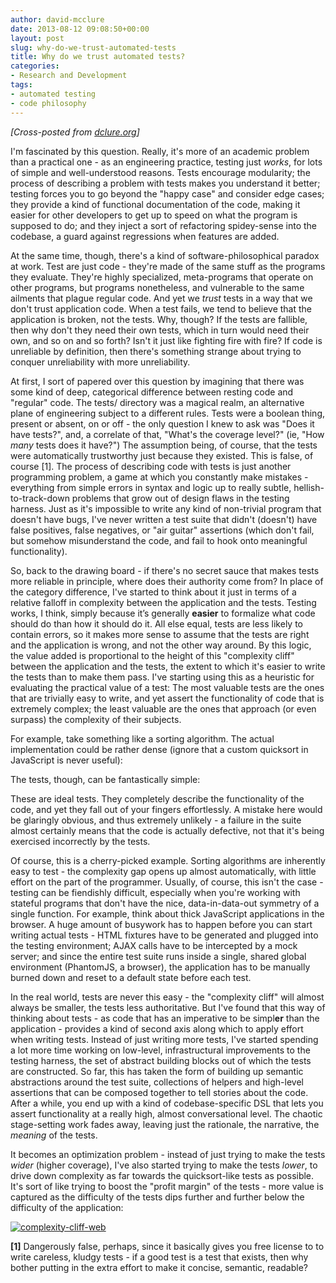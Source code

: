 ```yaml
---
author: david-mcclure
date: 2013-08-12 09:08:50+00:00
layout: post
slug: why-do-we-trust-automated-tests
title: Why do we trust automated tests?
categories:
- Research and Development
tags:
- automated testing
- code philosophy
---
```


_[Cross-posted from [dclure.org](http://dclure.org/essays/why-do-we-trust-automated-tests/)]_

I'm fascinated by this question. Really, it's more of an academic problem than a practical one - as an engineering practice, testing just _works_, for lots of simple and well-understood reasons. Tests encourage modularity; the process of describing a problem with tests makes you understand it better; testing forces you to go beyond the "happy case" and consider edge cases; they provide a kind of functional documentation of the code, making it easier for other developers to get up to speed on what the program is supposed to do; and they inject a sort of refactoring spidey-sense into the codebase, a guard against regressions when features are added.

At the same time, though, there's a kind of software-philosophical paradox at work. Test are just code - they're made of the same stuff as the programs they evaluate. They're highly specialized, meta-programs that operate on other programs, but programs nonetheless, and vulnerable to the same ailments that plague regular code. And yet we _trust_ tests in a way that we don't trust application code. When a test fails, we tend to believe that the application is broken, not the tests. Why, though? If the tests are fallible, then why don't they need their own tests, which in turn would need their own, and so on and so forth? Isn't it just like fighting fire with fire? If code is unreliable by definition, then there's something strange about trying to conquer unreliability with more unreliability.

At first, I sort of papered over this question by imagining that there was some kind of deep, categorical difference between resting code and "regular" code. The tests/ directory was a magical realm, an alternative plane of engineering subject to a different rules. Tests were a boolean thing, present or absent, on or off - the only question I knew to ask was "Does it have tests?", and, a correlate of that, "What's the coverage level?" (ie, "How _many_ tests does it have?") The assumption being, of course, that the tests were automatically trustworthy just because they existed. This is false, of course [1]. The process of describing code with tests is just another programming problem, a game at which you constantly make mistakes - everything from simple errors in syntax and logic up to really subtle, hellish-to-track-down problems that grow out of design flaws in the testing harness. Just as it's impossible to write any kind of non-trivial program that doesn't have bugs, I've never written a test suite that didn't (doesn't) have false positives, false negatives, or "air guitar" assertions (which don't fail, but somehow misunderstand the code, and fail to hook onto meaningful functionality).

So, back to the drawing board - if there's no secret sauce that makes tests more reliable in principle, where does their authority come from? In place of the category difference, I've started to think about it just in terms of a relative falloff in complexity between the application and the tests. Testing works, I think, simply because it’s generally **easier** to formalize what code should do than how it should do it. All else equal, tests are less likely to contain errors, so it makes more sense to assume that the tests are right and the application is wrong, and not the other way around. By this logic, the value added is proportional to the height of this "complexity cliff" between the application and the tests, the extent to which it's easier to write the tests than to make them pass. I've starting using this as a heuristic for evaluating the practical value of a test: The most valuable tests are the ones that are trivially easy to write, and yet assert the functionality of code that is extremely complex; the least valuable are the ones that approach (or even surpass) the complexity of their subjects.  

For example, take something like a sorting algorithm. The actual implementation could be rather dense (ignore that a custom quicksort in JavaScript is never useful):



The tests, though, can be fantastically simple:



These are ideal tests. They completely describe the functionality of the code, and yet they fall out of your fingers effortlessly. A mistake here would be glaringly obvious, and thus extremely unlikely - a failure in the suite almost certainly means that the code is actually defective, not that it's being exercised incorrectly by the tests.

Of course, this is a cherry-picked example. Sorting algorithms are inherently easy to test - the complexity gap opens up almost automatically, with little effort on the part of the programmer. Usually, of course, this isn't the case - testing can be fiendishly difficult, especially when you're working with stateful programs that don't have the nice, data-in-data-out symmetry of a single function. For example, think about thick JavaScript applications in the browser. A huge amount of busywork has to happen before you can start writing actual tests - HTML fixtures have to be generated and plugged into the testing environment; AJAX calls have to be intercepted by a mock server; and since the entire test suite runs inside a single, shared global environment (PhantomJS, a browser), the application has to be manually burned down and reset to a default state before each test.

In the real world, tests are never this easy - the "complexity cliff" will almost always be smaller, the tests less authoritative. But I've found that this way of thinking about tests - as code that has an imperative to be simpl**er** than the application - provides a kind of second axis along which to apply effort when writing tests. Instead of just writing more tests, I've started spending a lot more time working on low-level, infrastructural improvements to the testing harness, the set of abstract building blocks out of which the tests are constructed. So far, this has taken the form of building up semantic abstractions around the test suite, collections of helpers and high-level assertions that can be composed together to tell stories about the code. After a while, you end up with a kind of codebase-specific DSL that lets you assert functionality at a really high, almost conversational level. The chaotic stage-setting work fades away, leaving just the rationale, the narrative, the _meaning_ of the tests.

It becomes an optimization problem - instead of just trying to make the tests _wider_ (higher coverage), I've also started trying to make the tests _lower_, to drive down complexity as far towards the quicksort-like tests as possible. It's sort of like trying to boost the "profit margin" of the tests - more value is captured as the difficulty of the tests dips further and further below the difficulty of the application:

[![complexity-cliff-web](http://www.scholarslab.org/wp-content/uploads/2013/08/complexity-cliff-web-1024x584.jpg)](http://www.scholarslab.org/wp-content/uploads/2013/08/complexity-cliff-web.jpg)

**[1]** Dangerously false, perhaps, since it basically gives you free license to to write careless, kludgy tests - if a good test is a test that exists, then why bother putting in the extra effort to make it concise, semantic, readable?
